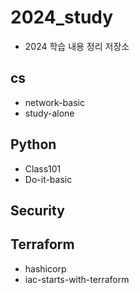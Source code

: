 # 2024_study

- 2024 학습 내용 정리 저장소

## cs

- network-basic
- study-alone

## Python

- Class101
- Do-it-basic

## Security

## Terraform

- hashicorp
- iac-starts-with-terraform